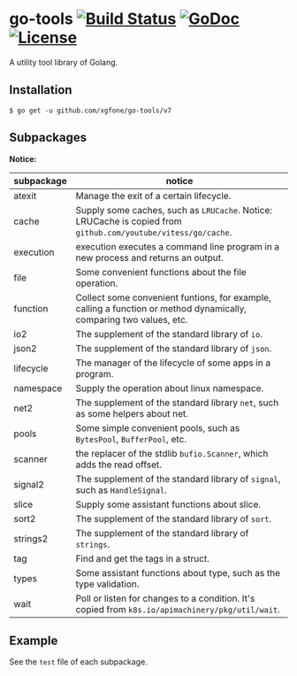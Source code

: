 # go-tools [![Build Status](https://travis-ci.org/xgfone/go-tools.svg?branch=master)](https://travis-ci.org/xgfone/go-tools) [![GoDoc](https://godoc.org/github.com/xgfone/go-tools?status.svg)](http://godoc.org/github.com/xgfone/go-tools) [![License](https://img.shields.io/badge/License-Apache%202.0-blue.svg?style=flat-square)](https://raw.githubusercontent.com/xgfone/go-tools/master/LICENSE)

A utility tool library of Golang.


## Installation
```shell
$ go get -u github.com/xgfone/go-tools/v7
```


## Subpackages

**Notice:**

subpackage   |   notice
-------------|-----------
atexit       | Manage the exit of a certain lifecycle.
cache        | Supply some caches, such as `LRUCache`. Notice: LRUCache is copied from `github.com/youtube/vitess/go/cache`.
execution    | execution executes a command line program in a new process and returns an output.
file         | Some convenient functions about the file operation.
function     | Collect some convenient funtions, for example, calling a function or method dynamically, comparing two values, etc.
io2          | The supplement of the standard library of `io`.
json2        | The supplement of the standard library of `json`.
lifecycle    | The manager of the lifecycle of some apps in a program.
namespace    | Supply the operation about linux namespace.
net2         | The supplement of the standard library `net`, such as some helpers about net.
pools        | Some simple convenient pools, such as `BytesPool`, `BufferPool`, etc.
scanner      | the replacer of the stdlib `bufio.Scanner`, which adds the read offset.
signal2      | The supplement of the standard library of `signal`, such as `HandleSignal`.
slice        | Supply some assistant functions about slice.
sort2        | The supplement of the standard library of `sort`.
strings2     | The supplement of the standard library of `strings`.
tag          | Find and get the tags in a struct.
types        | Some assistant functions about type, such as the type validation.
wait         | Poll or listen for changes to a condition. It's copied from `k8s.io/apimachinery/pkg/util/wait`.

## Example
See the `test` file of each subpackage.
